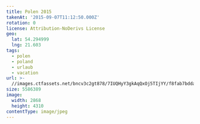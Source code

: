 ```yaml
---
title: Polen 2015
takenAt: '2015-09-07T11:12:50.000Z'
rotation: 0
license: Attribution-NoDerivs License
geo:
  lat: 54.294999
  lng: 21.603
tags:
  - polen
  - poland
  - urlaub
  - vacation
url: >-
  //images.ctfassets.net/bncv3c2gt878/7IUQHyY3gkAqQxOj5TIjYY/f8fab7bdda2e2640eb9f9e7d352201e7/polen-2015_25656957390_o
size: 5586389
image:
  width: 2868
  height: 4310
contentType: image/jpeg
---
```


